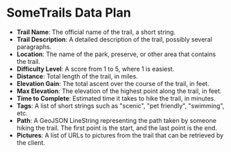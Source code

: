 # SomeTrails Data Plan

- **Trail Name**: The official name of the trail, a short string.
- **Trail Description**: A detailed description of the trail, possibly several paragraphs.
- **Location**: The name of the park, preserve, or other area that contains the trail. 
- **Difficulty Level**: A score from 1 to 5, where 1 is easiest.
- **Distance**: Total length of the trail, in miles.
- **Elevation Gain**: The total ascent over the course of the trail, in feet.
- **Max Elevation**: The elevation of the highest point along the trail, in feet.
- **Time to Complete**: Estimated time it takes to hike the trail, in minutes.
- **Tags**: A list of short strings such as "scenic", "pet friendly", "swimming", etc.
- **Path**: A GeoJSON LineString representing the path taken by someone hiking the trail. The first point is the start, and the last point is the end.
- **Pictures**: A list of URLs to pictures from the trail that can be retrieved by the client. 
